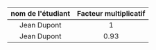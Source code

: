 |nom de l'étudiant| Facteur multiplicatif|
|:---------------:|:--------------------:|
|    Jean Dupont  |          1           |
|    Jean Dupont  |          0.93        |